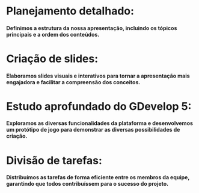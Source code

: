 # Planejamento detalhado:
#### Definimos a estrutura da nossa apresentação, incluindo os tópicos principais e a ordem dos conteúdos.

# Criação de slides:
#### Elaboramos slides visuais e interativos para tornar a apresentação mais engajadora e facilitar a compreensão dos conceitos.

# Estudo aprofundado do GDevelop 5: 
#### Exploramos as diversas funcionalidades da plataforma e desenvolvemos um protótipo de jogo para demonstrar as diversas possibilidades de criação.

# Divisão de tarefas:
#### Distribuímos as tarefas de forma eficiente entre os membros da equipe, garantindo que todos contribuíssem para o sucesso do projeto.

